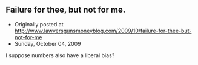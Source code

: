 ## Failure for thee, but not for me.

 * Originally posted at http://www.lawyersgunsmoneyblog.com/2009/10/failure-for-thee-but-not-for-me
 * Sunday, October 04, 2009

I suppose numbers also have a liberal bias? 